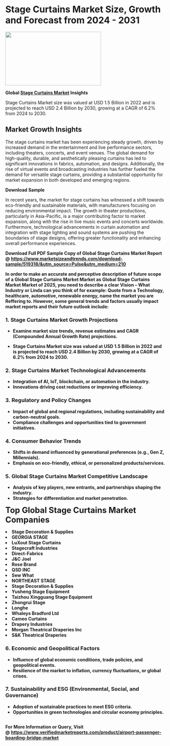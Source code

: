 <H1>Stage Curtains Market Size, Growth and Forecast from 2024 - 2031</H1><img class="aligncenter size-medium wp-image-584254" src="https://thirdeyenews.in/wp-content/uploads/2024/09/Global-Market-Research-300x168.jpeg" alt="" width="300" height="168" /><p><strong>Global&nbsp;<a href="https://www.marketsizeandtrends.com/download-sample/519318/&amp;utm_source=Pulse&amp;utm_medium=210">Stage Curtains Market</a> Insights</strong></p><p>Stage Curtains Market size was valued at USD 1.5 Billion in 2022 and is projected to reach USD 2.4 Billion by 2030, growing at a CAGR of 6.2% from 2024 to 2030.</p><p><h2>Market Growth Insights</h2> <p>The stage curtains market has been experiencing steady growth, driven by increased demand in the entertainment and live performance sectors, including theaters, concerts, and event venues. The global demand for high-quality, durable, and aesthetically pleasing curtains has led to significant innovations in fabrics, automation, and designs. Additionally, the rise of virtual events and broadcasting industries has further fueled the demand for versatile stage curtains, providing a substantial opportunity for market expansion in both developed and emerging regions.</p> <p><strong>Download Sample</strong></p> <p>In recent years, the market for stage curtains has witnessed a shift towards eco-friendly and sustainable materials, with manufacturers focusing on reducing environmental impact. The growth in theater productions, particularly in Asia-Pacific, is a major contributing factor to market expansion, along with the rise in live music events and concerts worldwide. Furthermore, technological advancements in curtain automation and integration with stage lighting and sound systems are pushing the boundaries of stage designs, offering greater functionality and enhancing overall performance experiences.</p> <p><strong></p><p><span class=""><strong>Download Full PDF Sample Copy of Global Stage Curtains Market Report</strong> @ <a href="https://www.marketsizeandtrends.com/download-sample/519318/&amp;utm_source=Pulse&amp;utm_medium=210" target="_blank">https://www.marketsizeandtrends.com/download-sample/519318/&amp;utm_source=Pulse&amp;utm_medium=210</a></span></p><p>In order to make an accurate and perceptive description of future scope of a Global&nbsp;Stage Curtains Market Market as Global&nbsp;Stage Curtains Market Market of 2025, you need to describe a clear Vision &ndash; What Industry or Linda can you think of for example: Quote from a Technology, healthcare, automotive, renewable energy, name the market you are Reffering to. However, some general trends and factors usually impact market reports and their future outlook include:</p><h3>1.&nbsp;<strong>Stage Curtains Market Growth Projections</strong></h3><ul><li>Examine market size trends, revenue estimates and CAGR (Compounded Annual Growth Rate) projections.</li><li><p>Stage Curtains Market size was valued at USD 1.5 Billion in 2022 and is projected to reach USD 2.4 Billion by 2030, growing at a CAGR of 6.2% from 2024 to 2030.</p></li></ul><h3>2.&nbsp;<strong>Stage Curtains Market Technological Advancements</strong></h3><ul><li>Integration of AI, IoT, blockchain, or automation in the industry.</li><li>Innovations driving cost reductions or improving efficiency.</li></ul><h3>3.&nbsp;<strong>Regulatory and Policy Changes</strong></h3><ul><li>Impact of global and regional regulations, including sustainability and carbon-neutral goals.</li><li>Compliance challenges and opportunities tied to government initiatives.</li></ul><h3>4.&nbsp;<strong>Consumer Behavior Trends</strong></h3><ul><li>Shifts in demand influenced by generational preferences (e.g., Gen Z, Millennials).</li><li>Emphasis on eco-friendly, ethical, or personalized products/services.</li></ul><h3>5.&nbsp;<strong>Global Stage Curtains Market Competitive Landscape</strong></h3><ul><li>Analysis of key players, new entrants, and partnerships shaping the industry.</li><li>Strategies for differentiation and market penetration.</li></ul><p data-pm-slice="1 1 []"><span style="color: inherit; font-family: inherit; font-size: 25px;">Top Global Stage Curtains Market Companies</span></p><div class="" data-test-id=""><p><li>Stage Decoration & Supplies</li><li> GEORGIA STAGE</li><li> LuXout Stage Curtains</li><li> Stagecraft Industries</li><li> Direct-Fabrics</li><li> J&C Joel</li><li> Rose Brand</li><li> QSD INC</li><li> Sew What</li><li> NORTHEAST STAGE</li><li> Stage Decoration & Supplies</li><li> Yusheng Stage Equipment</li><li> Taizhou Xingguang Stage Equipment</li><li> Zhongrui Stage</li><li> Longhe</li><li> Whaleys Bradford Ltd</li><li> Cameo Curtains</li><li> Drapery Industries</li><li> Morgan Theatrical Draperies Inc</li><li> S&K Theatrical Draperies</li></p></div><h3>6.&nbsp;<strong>Economic and Geopolitical Factors</strong></h3><ul><li>Influence of global economic conditions, trade policies, and geopolitical events.</li><li>Resilience of the market to inflation, currency fluctuations, or global crises.</li></ul><h3>7.&nbsp;<strong>Sustainability and ESG (Environmental, Social, and Governance)</strong></h3><ul><li>Adoption of sustainable practices to meet ESG criteria.</li><li>Opportunities in green technologies and circular economy principles.</li></ul><h2><strong style="font-size: 14px;">For More Information or Query, Visit @&nbsp;</strong><a style="background-color: #ffffff; font-size: 14px;" href="https://www.marketsizeandtrends.com/report/stage-curtains-market/" target="_blank">https://www.verifiedmarketreports.com/product/airport-passenger-boarding-bridge-market</a></h2>
